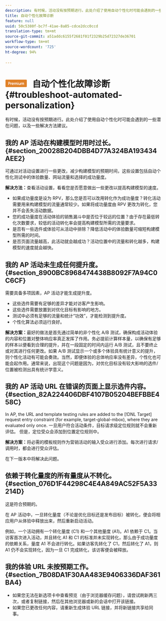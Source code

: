 ```yaml
---
description: 有时候，活动没有按预期进行。此处介绍了使用自动个性化时可能会遇到的一些潜在问题，以及一些解决方法建议。
title: 自动个性化故障诊断
feature: null
uuid: 50c5380f-bc7f-41ae-8a85-cdce2dcc0ccd
translation-type: tm+mt
source-git-commit: a51addc6155f2681f01f2329b25d72327de36701
workflow-type: tm+mt
source-wordcount: '725'
ht-degree: 94%

---
```



# ![PREMIUM](/help/assets/premium.png) 自动个性化故障诊断{#troubleshoot-automated-personalization}

有时候，活动没有按预期进行。此处介绍了使用自动个性化时可能会遇到的一些潜在问题，以及一些解决方法建议。

## 我的 AP 活动在构建模型时用时过长。{#section_20028B204DBB4D77A324BA193434AEE2}

可通过对活动设置进行一些更改，减少构建模型的预期时间，这些设置包括自动个性化测试中的体验数量、网站流量和选择的成功量度。

**解决方法：**&#x200B;查看活动设置，看看您是否愿意做出一些更改以提高构建模型的速度。

* 如果成功量度是设为 RPV，那么您是否可以改用转化作为成功量度？转化活动需要用来构建模型的流量通常较少。如果将成功量度由 RPV 更改为转化，您并不会丢失活动数据。
* 您的成功量度在活动体验的销售漏斗中是否位于较远的位置？由于存在最低转化次数要求，较低的活动转化率会提高构建模型所需的流量要求。
* 是否有一些选件或体验可从活动中排除？降低活动中的体验数量可缩短构建模型所需的时间。
* 是否页面流量越高，此活动就会越成功？活动位置中的流量和转化越多，构建模型的速度就会越快。

## 我的 AP 活动未生成任何提升度。 {#section_8900BC8968474438B8092F7A94C0C6CF}

需要具备多项因素，AP 活动才能生成提升度。

* 这些选件需要有足够的差异才能对访客产生影响。
* 这些选件需要放置到对优化目标有影响的地方。
* 测试中必须有足够的流量和统计“功效”，才能检测到提升度。
* 个性化算法必须运行良好。

**解决方案：**&#x200B;最好的做法是首先通过简单的非个性化 A/B 测试，确保构成活动体验的内容和位置对整体响应率真正发挥了作用。务必提前计算样本量，以确保有足够的样本以便看到合理的提升，并在一段固定的时间内运行 A/B 测试，且不要终止或对其进行任何更改。如果 A/B 测试显示一个或多个体验具有统计意义的提升，则个性化活动有可能会奏效。当然，即便体验的总体响应率没有差异，个性化也可能会起作用。通常来说，出现这个问题是因为，对优化目标没有较大影响的选件/位置被检测出具有统计学意义。

## 我的 AP 活动 URL 在错误的页面上显示选件内容。 {#section_82A224406DBF4107B05204BEFBBE458C}

In AP, the URL and template testing rules are added to the [!DNL Target] request entry constraint (for example, target-global-mbox), where they are evaluated only once. 一旦用户符合活动条件，目标请求级定位规则就不会重新评估。 但是，定位受众会添加到位置定位规则中。

**解决方案：**&#x200B;将必需的模板规则作为营销活动的输入受众进行添加。每次进行请求/调用时，都会进行受众评估。

在下一版本中将解决此问题。

## 依赖于转化量度的所有量度从不转化。{#section_076D1F44298C4E4A849AC52F5A33214D}

这是符合预期的。

在 AP 活动中，一旦转化量度（不论是优化目标还是发布目标）被转化，便会将相应用户从体验中释放出来，然后重新启动活动。

例如，一个活动拥有一个转化量度 (C1) 和一个其他量度 (A1)。A1 依赖于 C1。当访客首次进入活动，并且转化 A1 和 C1 的标准并未实现转化，那么由于成功量度的依赖关系，量度 A1 不会进行转化。如果访客先转化了 C1，然后转化了 A1，则 A1 仍不会实现转化，因为一旦 C1 完成转化，该访客便会被释放。

## 我的体验 URL 未按预期工作。 {#section_7B08DA1F30AA483E9406336DAF361BA4}

* 如果您无法在新选项卡中查看预览（由于浏览器缓存问题），请尝试刷新两三次，或者复制链接，然后在其他浏览器或新的会话中打开该链接。
* 如果您已更改任何内容，请重新生成体验 URL 链接，并将新链接共享给同事。

